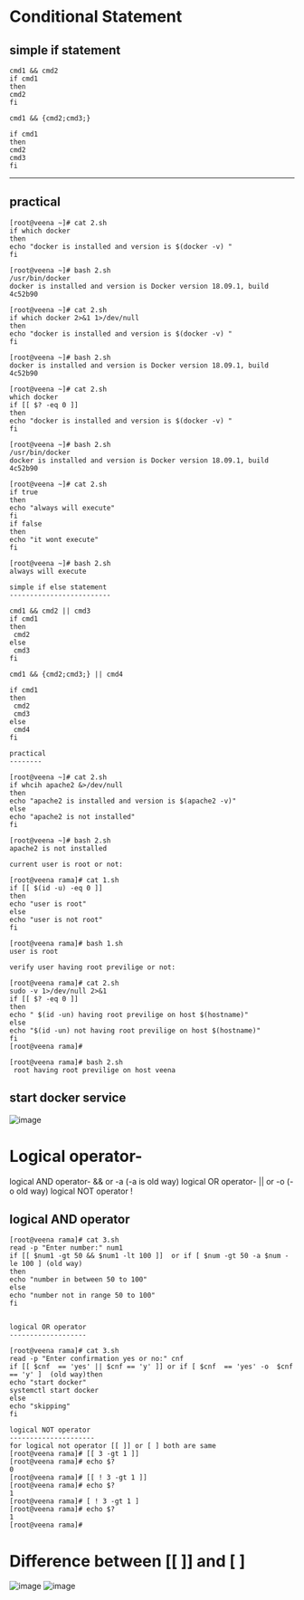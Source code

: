 
Conditional Statement
======================

simple if  statement
----------------------
```
cmd1 && cmd2
if cmd1 
then
cmd2
fi

cmd1 && {cmd2;cmd3;}

if cmd1
then
cmd2
cmd3
fi 
```
-------
practical
----------
```
[root@veena ~]# cat 2.sh
if which docker
then
echo "docker is installed and version is $(docker -v) "
fi

[root@veena ~]# bash 2.sh
/usr/bin/docker
docker is installed and version is Docker version 18.09.1, build 4c52b90

[root@veena ~]# cat 2.sh
if which docker 2>&1 1>/dev/null
then
echo "docker is installed and version is $(docker -v) "
fi

[root@veena ~]# bash 2.sh
docker is installed and version is Docker version 18.09.1, build 4c52b90

[root@veena ~]# cat 2.sh
which docker
if [[ $? -eq 0 ]]
then
echo "docker is installed and version is $(docker -v) "
fi

[root@veena ~]# bash 2.sh
/usr/bin/docker
docker is installed and version is Docker version 18.09.1, build 4c52b90

[root@veena ~]# cat 2.sh
if true
then
echo "always will execute"
fi
if false
then
echo "it wont execute"
fi

[root@veena ~]# bash 2.sh
always will execute

simple if else statement
-------------------------

cmd1 && cmd2 || cmd3
if cmd1 
then
 cmd2
else
 cmd3
fi

cmd1 && {cmd2;cmd3;} || cmd4

if cmd1
then
 cmd2
 cmd3
else
 cmd4
fi 

practical
--------

[root@veena ~]# cat 2.sh
if whcih apache2 &>/dev/null
then
echo "apache2 is installed and version is $(apache2 -v)"
else
echo "apache2 is not installed"
fi

[root@veena ~]# bash 2.sh
apache2 is not installed

current user is root or not:

[root@veena rama]# cat 1.sh
if [[ $(id -u) -eq 0 ]]
then
echo "user is root"
else
echo "user is not root"
fi

[root@veena rama]# bash 1.sh
user is root

verify user having root previlige or not:

[root@veena rama]# cat 2.sh
sudo -v 1>/dev/null 2>&1
if [[ $? -eq 0 ]]
then
echo " $(id -un) having root previlige on host $(hostname)"
else
echo "$(id -un) not having root previlige on host $(hostname)"
fi
[root@veena rama]#

[root@veena rama]# bash 2.sh
 root having root previlige on host veena

```
start docker service 
------------------------

![image](https://user-images.githubusercontent.com/53966749/197380413-7f8f6b82-f4a0-48d7-a50d-ced5199c0948.png)


Logical operator-
================
logical AND operator-  && or -a (-a is old way)
logical OR operator-  || or -o (-o old way)
logical NOT operator !

logical AND operator
--------------------
```
[root@veena rama]# cat 3.sh
read -p "Enter number:" num1
if [[ $num1 -gt 50 && $num1 -lt 100 ]]  or if [ $num -gt 50 -a $num -le 100 ] (old way)
then
echo "number in between 50 to 100"
else
echo "number not in range 50 to 100"
fi


logical OR operator
-------------------

[root@veena rama]# cat 3.sh
read -p "Enter confirmation yes or no:" cnf
if [[ $cnf  == 'yes' || $cnf == 'y' ]] or if [ $cnf  == 'yes' -o  $cnf == 'y' ]  (old way)then
echo "start docker"
systemctl start docker
else
echo "skipping"
fi

logical NOT operator
---------------------
for logical not operator [[ ]] or [ ] both are same
[root@veena rama]# [[ 3 -gt 1 ]]
[root@veena rama]# echo $?
0
[root@veena rama]# [[ ! 3 -gt 1 ]]
[root@veena rama]# echo $?
1
[root@veena rama]# [ ! 3 -gt 1 ]
[root@veena rama]# echo $?
1
[root@veena rama]#
```

Difference between [[ ]] and [ ] 
================================

![image](https://user-images.githubusercontent.com/53966749/197385378-8df0289e-005a-4c1a-b668-8b19d4e82d4d.png)
![image](https://user-images.githubusercontent.com/53966749/197385427-b72c61f9-912b-4fbf-80fb-efef18b0730a.png)


